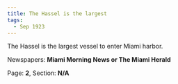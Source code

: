 ```yaml
---  
title: The Hassel is the largest  
tags:  
  - Sep 1923  
---  
```

  
The Hassel is the largest vessel to enter Miami harbor.  
  
Newspapers: **Miami Morning News or The Miami Herald**  
  
Page: **2**, Section: **N/A** 
